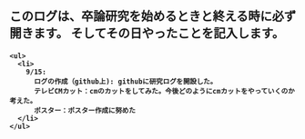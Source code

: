 <head>
  <h2>
  このログは、卒論研究を始めるときと終える時に必ず開きます。
そしてその日やったことを記入します。
  </h2>
</head>

<body><h4>


    <ul>
      <li>
        9/15:
          ログの作成（github上): githubに研究ログを開設した。
          テレビCMカット：cmのカットをしてみた。今後どのようにcmカットをやっていくのか考えた。
          ポスター：ポスター作成に努めた
      </li>
    </ul>

</h4></body>

